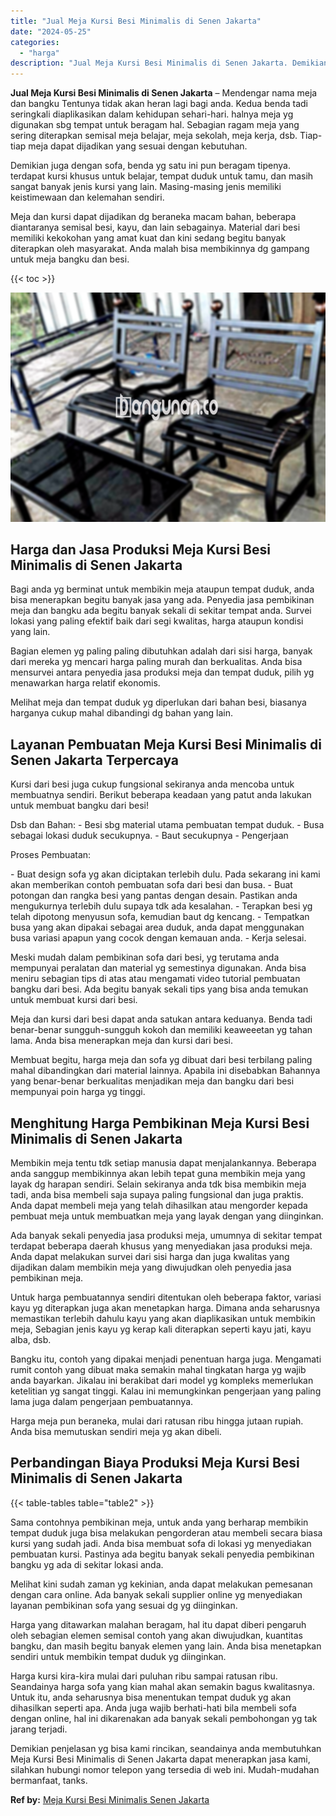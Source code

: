 ```yaml
---
title: "Jual Meja Kursi Besi Minimalis di Senen Jakarta"
date: "2024-05-25"
categories: 
  - "harga"
description: "Jual Meja Kursi Besi Minimalis di Senen Jakarta. Demikian penjelasan yg bisa kami rincikan, seandainya anda membutuhkan Meja Kursi Besi Minimalis di Senen Ja..."
---
```


**Jual Meja Kursi Besi Minimalis di Senen Jakarta** – Mendengar nama meja dan bangku Tentunya tidak akan heran lagi bagi anda. Kedua benda tadi seringkali diaplikasikan dalam kehidupan sehari-hari. halnya meja yg digunakan sbg tempat untuk beragam hal. Sebagian ragam meja yang sering diterapkan semisal meja belajar, meja sekolah, meja kerja, dsb. Tiap-tiap meja dapat dijadikan yang sesuai dengan kebutuhan.

Demikian juga dengan sofa, benda yg satu ini pun beragam tipenya. terdapat kursi khusus untuk belajar, tempat duduk untuk tamu, dan masih sangat banyak jenis kursi yang lain. Masing-masing jenis memiliki keistimewaan dan kelemahan sendiri.

Meja dan kursi dapat dijadikan dg beraneka macam bahan, beberapa diantaranya semisal besi, kayu, dan lain sebagainya. Material dari besi memiliki kekokohan yang amat kuat dan kini sedang begitu banyak diterapkan oleh masyarakat. Anda malah bisa membikinnya dg gampang untuk meja bangku dan besi.

{{< toc >}}

![Jual Meja Kursi Besi Minimalis di Senen Jakarta](/images/jual-meja-besi-murah20.png)

## Harga dan Jasa Produksi Meja Kursi Besi Minimalis di Senen Jakarta

Bagi anda yg berminat untuk membikin meja ataupun tempat duduk, anda bisa menerapkan begitu banyak jasa yang ada. Penyedia jasa pembikinan meja dan bangku ada begitu banyak sekali di sekitar tempat anda. Survei lokasi yang paling efektif baik dari segi kwalitas, harga ataupun kondisi yang lain.

Bagian elemen yg paling paling dibutuhkan adalah dari sisi harga, banyak dari mereka yg mencari harga paling murah dan berkualitas. Anda bisa mensurvei antara penyedia jasa produksi meja dan tempat duduk, pilih yg menawarkan harga relatif ekonomis.

Melihat meja dan tempat duduk yg diperlukan dari bahan besi, biasanya harganya cukup mahal dibandingi dg bahan yang lain.

## Layanan Pembuatan Meja Kursi Besi Minimalis di Senen Jakarta Terpercaya

Kursi dari besi juga cukup fungsional sekiranya anda mencoba untuk membuatnya sendiri. Berikut beberapa keadaan yang patut anda lakukan untuk membuat bangku dari besi!

Dsb dan Bahan: - Besi sbg material utama pembuatan tempat duduk. - Busa sebagai lokasi duduk secukupnya. - Baut secukupnya - Pengerjaan

Proses Pembuatan:

\- Buat design sofa yg akan diciptakan terlebih dulu. Pada sekarang ini kami akan memberikan contoh pembuatan sofa dari besi dan busa. - Buat potongan dan rangka besi yang pantas dengan desain. Pastikan anda mengukurnya terlebih dulu supaya tdk ada kesalahan. - Terapkan besi yg telah dipotong menyusun sofa, kemudian baut dg kencang. - Tempatkan busa yang akan dipakai sebagai area duduk, anda dapat menggunakan busa variasi apapun yang cocok dengan kemauan anda. - Kerja selesai.

Meski mudah dalam pembikinan sofa dari besi, yg terutama anda mempunyai peralatan dan material yg semestinya digunakan. Anda bisa meniru sebagian tips di atas atau mengamati video tutorial pembuatan bangku dari besi. Ada begitu banyak sekali tips yang bisa anda temukan untuk membuat kursi dari besi.

Meja dan kursi dari besi dapat anda satukan antara keduanya. Benda tadi benar-benar sungguh-sungguh kokoh dan memiliki keaweeetan yg tahan lama. Anda bisa menerapkan meja dan kursi dari besi.

Membuat begitu, harga meja dan sofa yg dibuat dari besi terbilang paling mahal dibandingkan dari material lainnya. Apabila ini disebabkan Bahannya yang benar-benar berkualitas menjadikan meja dan bangku dari besi mempunyai poin harga yg tinggi.

## Menghitung Harga Pembikinan Meja Kursi Besi Minimalis di Senen Jakarta

Membikin meja tentu tdk setiap manusia dapat menjalankannya. Beberapa anda sanggup membikinnya akan lebih tepat guna membikin meja yang layak dg harapan sendiri. Selain sekiranya anda tdk bisa membikin meja tadi, anda bisa membeli saja supaya paling fungsional dan juga praktis. Anda dapat membeli meja yang telah dihasilkan atau mengorder kepada pembuat meja untuk membuatkan meja yang layak dengan yang diinginkan.

Ada banyak sekali penyedia jasa produksi meja, umumnya di sekitar tempat terdapat beberapa daerah khusus yang menyediakan jasa produksi meja. Anda dapat melakukan survei dari sisi harga dan juga kwalitas yang dijadikan dalam membikin meja yang diwujudkan oleh penyedia jasa pembikinan meja.

Untuk harga pembuatannya sendiri ditentukan oleh beberapa faktor, variasi kayu yg diterapkan juga akan menetapkan harga. Dimana anda seharusnya memastikan terlebih dahulu kayu yang akan diaplikasikan untuk membikin meja, Sebagian jenis kayu yg kerap kali diterapkan seperti kayu jati, kayu alba, dsb.

Bangku itu, contoh yang dipakai menjadi penentuan harga juga. Mengamati rumit contoh yang dibuat maka semakin mahal tingkatan harga yg wajib anda bayarkan. Jikalau ini berakibat dari model yg kompleks memerlukan ketelitian yg sangat tinggi. Kalau ini memungkinkan pengerjaan yang paling lama juga dalam pengerjaan pembuatannya.

Harga meja pun beraneka, mulai dari ratusan ribu hingga jutaan rupiah. Anda bisa memutuskan sendiri meja yg akan dibeli.

## Perbandingan Biaya Produksi Meja Kursi Besi Minimalis di Senen Jakarta

{{< table-tables table="table2" >}}

Sama contohnya pembikinan meja, untuk anda yang berharap membikin tempat duduk juga bisa melakukan pengorderan atau membeli secara biasa kursi yang sudah jadi. Anda bisa membuat sofa di lokasi yg menyediakan pembuatan kursi. Pastinya ada begitu banyak sekali penyedia pembikinan bangku yg ada di sekitar lokasi anda.

Melihat kini sudah zaman yg kekinian, anda dapat melakukan pemesanan dengan cara online. Ada banyak sekali supplier online yg menyediakan layanan pembikinan sofa yang sesuai dg yg diinginkan.

Harga yang ditawarkan malahan beragam, hal itu dapat diberi pengaruh oleh sebagian elemen semisal contoh yang akan diwujudkan, kuantitas bangku, dan masih begitu banyak elemen yang lain. Anda bisa menetapkan sendiri untuk membikin tempat duduk yg diinginkan.

Harga kursi kira-kira mulai dari puluhan ribu sampai ratusan ribu. Seandainya harga sofa yang kian mahal akan semakin bagus kwalitasnya. Untuk itu, anda seharusnya bisa menentukan tempat duduk yg akan dihasilkan seperti apa. Anda juga wajib berhati-hati bila membeli sofa dengan online, hal ini dikarenakan ada banyak sekali pembohongan yg tak jarang terjadi.

Demikian penjelasan yg bisa kami rincikan, seandainya anda membutuhkan Meja Kursi Besi Minimalis di Senen Jakarta dapat menerapkan jasa kami, silahkan hubungi nomor telepon yang tersedia di web ini. Mudah-mudahan bermanfaat, tanks.

**Ref by:** [Meja Kursi Besi Minimalis Senen Jakarta](https://id.wikipedia.org/wiki/Meja)
